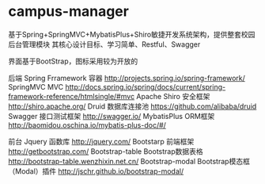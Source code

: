 # campus-manager


基于Spring+SpringMVC+MybatisPlus+Shiro敏捷开发系统架构，提供整套校园后台管理模块
其核心设计目标、学习简单、Restful、Swagger


界面基于BootStrap，图标采用较为开放的

后端
Spring Frramework       容器            http://projects.spring.io/spring-framework/
SpringMVC               MVC             http://docs.spring.io/spring/docs/current/spring-framework-reference/htmlsingle/#mvc
Apache Shiro            安全框架         http://shiro.apache.org/
Druid                   数据库连接池     https://github.com/alibaba/druid
Swagger                 接口测试框架     http://swagger.io/
MybatisPlus             ORM框架         http://baomidou.oschina.io/mybatis-plus-doc/#/

前台
Jquery                  函数库                        http://jquery.com/
Bootstarp               前端框架                      http://getbootstrap.com/
Bootstrap-table         Bootstrap数据表格             http://bootstrap-table.wenzhixin.net.cn/
Bootstrap-modal         Bootstrap模态框（Modal）插件   http://jschr.github.io/bootstrap-modal/
